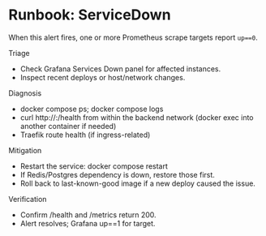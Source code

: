# Runbook: ServiceDown

When this alert fires, one or more Prometheus scrape targets report `up==0`.

Triage

- Check Grafana Services Down panel for affected instances.
- Inspect recent deploys or host/network changes.

Diagnosis

- docker compose ps; docker compose logs <service>
- curl http://<service>:<port>/health from within the backend network (docker exec into another container if needed)
- Traefik route health (if ingress-related)

Mitigation

- Restart the service: docker compose restart <service>
- If Redis/Postgres dependency is down, restore those first.
- Roll back to last-known-good image if a new deploy caused the issue.

Verification

- Confirm /health and /metrics return 200.
- Alert resolves; Grafana up==1 for target.
